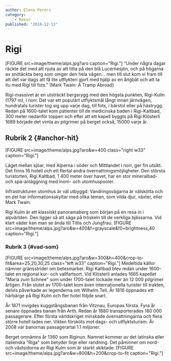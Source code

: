 ```yaml
---
author: Elena Perers
category:
    - Resor
published: "2018-12-13"
---
```

Rigi
==================================
[FIGURE src=image/theme/alps.jpg?aro caption="Rigi."]
“Under några dagar räckte det med att njuta av att titta på den blå Lucernesjön, och på högarna av snötäckta berg som omger den hela vägen… men till slut kom vi fram till att det var dags att få lite utflykteri gjort med hjälp av en ångbåt och att ta itu med Rigi till fots.”
(Mark Twain: A Tramp Abroad)
<!--more-->

Rigi-massivet är en utsträckt bergsrygg med den högsta punkten, Rigi-Kulm (1797 m), i norr. Det var ett populärt utflyktsmål långt innan järnvägen, hundratals turister tog sig upp varje dag, till fots, i bärstol eller på hästrygg. Redan på 1600-talet kom patienter till de medicinska baden i Rigi-Kaltbad, 300 meter nedanför toppen och efter att ett kapell byggts på Rigi Klösterli 1689 började det vimla av pilgrimer på berget också, 15000 varje år.



Rubrik 2 {#anchor-hit}
-----------------------------------
[FIGURE src=image/theme/alps.jpg?aro&w=400 class="right w33" caption="Rigi."]

Läget mellan sjöar, med Alperna i söder och Mittlandet i norr, ger fin utsikt. Det finns 16 hotell och ett flertal andra övernattningsmöjligheter. Den största turistorten, Rigi Kaltbad, 1 400 meter över havet, har en stor mineralbad- och spa-anläggning med inom- och utomhuspooler.

Infrastrukturen utomhus är väl utbyggd: Vandringsvägarna är välskötta och en del har informationsskyltar med olika teman, som vilda djur, växter, eller Mark Twain.

Rigi Kulm är ett klassiskt panoramaberg som början på en resa in i alpvärlden. Den ligger så att säga på tröskeln till de verkliga bjässarna. Vid klart väder kan man se ända till Titlis och Jungfrau.
[FIGURE src=image/theme/alps.jpg?aro&w=400&f=grayscale&f0=brightness,40 caption="Rigi."]


### Rubrik 3 {#vad-som}
[FIGURE src=image/theme/alps.jpg?aro&w=300&h=400&crop-to-fit&area=25,20,30,25 class="left w33" caption="Rigi."]
Medeltida källor nämner gränsstrider om betesmarker. Rigi Kaltbad blev redan under 1600-talet en regional kur- och vallfartsort. Vid Klösterli anlades 1665 kapellet "Maria zum Schnee" som under 1700-talet lockade mer än 12 000 pilgrimer årligen. Från slutet av 1700-talet kom även internationella turister till trakten, delvis påverkade av legenderna om Wilhelm Tell. År 1816 öppnades ett härbärge på Rigi Kulm och fler hotel följde snart.

År 1871 invigdes kuggstångsbanan från Vitznau, Europas första. Fyra år senare öppnades banan från Arth. Redan år 1880 transporterades 180 000 passagerare. Efter första världskriget minskade övernattningarna och flera större hotell lades ner. Vikten försköts mot dags- och utflyktsturism. År 2008 var banornas passagerartal 1.1 miljoner.

Berget omnämns år 1360 som Riginun. Namnet kommer av det latinska eller italienska "Riga" som betyder linje eller randning. Det påminner om nord- och västsidorna av Rigi Kulm som är starkt skiktade.
[FIGURE src=image/theme/alps.jpg?aro&w=800&h=200&crop-to-fit caption="Rigi."]
